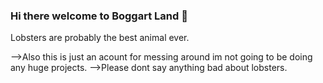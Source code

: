 ### Hi there welcome to Boggart Land 👋

<!--
**Scrungulus/Scrungulus** is a ✨ _special_ ✨ repository because its `README.md` (this file) appears on your GitHub profile.

Here are some ideas to get you started:

-
-->Lobsters are probably the best animal ever.
-->Also this is just an acount for messing around im not going to be doing any huge projects.
-->Please dont say anything bad about lobsters.
